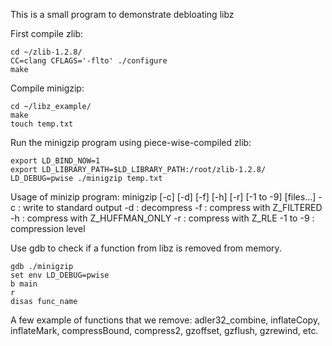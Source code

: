 This is a small program to demonstrate debloating libz

First compile zlib:
```
cd ~/zlib-1.2.8/
CC=clang CFLAGS='-flto' ./configure
make
```

Compile minigzip:
```
cd ~/libz_example/
make
touch temp.txt
```

Run the minigzip program using piece-wise-compiled zlib:
```
export LD_BIND_NOW=1
export LD_LIBRARY_PATH=$LD_LIBRARY_PATH:/root/zlib-1.2.8/
LD_DEBUG=pwise ./minigzip temp.txt
```


Usage of minizip program:  minigzip [-c] [-d] [-f] [-h] [-r] [-1 to -9] [files...]
   -c : write to standard output
   -d : decompress
   -f : compress with Z_FILTERED
   -h : compress with Z_HUFFMAN_ONLY
   -r : compress with Z_RLE
   -1 to -9 : compression level

Use gdb to check if a function from libz is removed from memory.
```
gdb ./minigzip
set env LD_DEBUG=pwise
b main
r
disas func_name
```

A few example of functions that we remove: adler32_combine, inflateCopy, inflateMark, compressBound, compress2, gzoffset, gzflush, gzrewind, etc.
